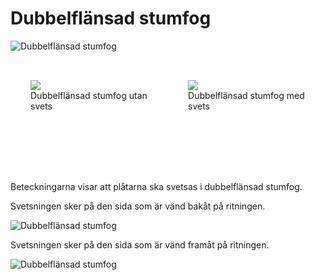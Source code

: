 # Dubbelflänsad stumfog

![Dubbelflänsad stumfog](dubbelstumfog.jpg)

<div style="display:flex; margin-bottom:5rem;align-items: center; justify-content: center;">
    <div style="display:flex; flex-direction: column; padding: 2rem;">
        <div><img src="Dsfus.jpg"></div>
    <div>Dubbelflänsad stumfog utan svets</div>
    </div>
    <div style="display:flex; flex-direction: column; padding: 2rem;">
        <div><img src="Dsfms.jpg"></div>
    <div>Dubbelflänsad stumfog med svets</div>
    </div>
</div>

Beteckningarna visar att plåtarna ska svetsas i dubbelflänsad stumfog.

Svetsningen sker på den sida som är vänd bakåt på ritningen.

![Dubbelflänsad stumfog](dfsritning.jpg)

Svetsningen sker på den sida som är vänd framåt på ritningen.

![Dubbelflänsad stumfog](dfsritning2.jpg)

